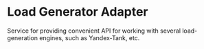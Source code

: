 # Load Generator Adapter
Service for providing convenient API for working with several load-generation engines, such as Yandex-Tank, etc.
